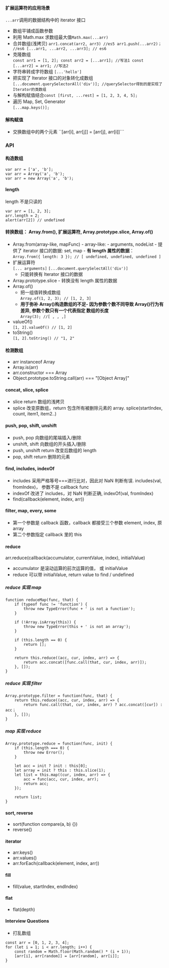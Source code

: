 #### 扩展运算符的应用场景

`...arr`调用的数据结构中的 iterator 接口

- 数组平铺成函数参数
- 利用 Math.max 求数组最大值`Math.max(...arr)`
- 合并数组(浅拷贝)
  `arr1.concat(arr2, arr3) //es5 arr1.push(...arr2)； //es6 [...arr1, ...arr2, ...arr3]; // es6`
- 克隆数组  
   `const arr1 = [1, 2]; const arr2 = [...arr1]; //写法1 const [...arr2] = arr1; //写法2`
- 字符串转成字符数组 `[...'hello']`
- 把实现了 Iterator 接口的对象转化成数组  
   `[...document.querySelectorAll('div')]; //querySelector得到的是实现了Iterator的类数组`
- 与解构赋值结合`const [first, ...rest] = [1, 2, 3, 4, 5];`
- 遍历 Map, Set, Generator  
   `[...map.keys()];`

#### 解构赋值

- 交换数组中的两个元素
  ``[arr[i], arr[j]] = [arr[j], arr[i]]```

### API

#### 构造数组

```
var arr = ['a', 'b'];
var arr = Array('a', 'b');
var arr = new Array('a', 'b');
```

#### length

length 不是只读的

```
var arr = [1, 2, 3];
arr.length = 2;
alert(arr[2]) // undefined
```

#### 转换数组： Array.from(), 扩展运算符, Array.prototype.slice, Array.of()

- Array.from(array-like, mapFunc) - array-like: - arguments, nodeList - 提供了 iterator 接口的数据: set, map - **有 length 属性的数据**：  
   `Array.from({ length: 3 }); // [ undefined, undefined, undefined ]`
- 扩展运算符  
  `[... arguments]` `[...document.querySelectAll('div')]`  
   - 只能转换有 Iterator 接口的数据
- Array.prototype.slice - 转换没有 length 属性的数据
- Array.of()  
   - 把一组值转换成数组  
   `Array.of(1, 2, 3); // [1, 2, 3]`  
   - **用于弥补 Array()构造数组的不足- 因为参数个数不同导致 Array()行为有差异, 参数个数只有一个代表指定 数组的长度**  
   `Array(3); //[ , , ,]`
- valueOf()  
   `[1, 2].valueOf() // [1, 2]`
- toString()  
   `[1, 2].toString() // "1, 2"`

#### 检测数组

- arr instanceof Array
- Array.is(arr)
- arr.constructor === Array
- Object.prototype.toString.call(arr) === "[Object Array]"

#### concat, slice, splice

- slice return 数组的浅拷贝
- splice 改变原数组，return 包含所有被删除元素的 array. splice(startIndex, count, item1, item2..)

#### push, pop, shift, unshift

- push, pop 向数组的尾端插入/删除
- unshift, shift 向数组的开头插入/删除
- push, unshift return 改变后数组的 length
- pop, shift return 删除的元素

#### find, includes, indexOf

- includes 采用严格等号===进行比对，因此对 NaN 判断有误. includes(val, fromIndex)， 参数不是 callback func
- indexOf 改进了 includes，对 NaN 判断正确, indexOf(val, fromIndex)
- find(callback(element, index, arr))

#### filter, map, every, some

- 第一个参数是 callback 函数，callback 都接受三个参数 element, index, 原 array
- 第二个参数指定 callback 里的 this

#### reduce

arr.reduce(callback(accumulator, currentValue, index), initialValue)

- accumulator 是滚动运算的前次运算的值， 或 initialValue
- reduce 可以带 initialValue, return value to find / undefined

##### reduce 实现 map

```
function reduceMap(func, that) {
	if (typeof func != 'function') {
		throw new TypeError(func + ' is not a function');
	}

	if (!Array.isArray(this)) {
		throw new TypeError(this + ' is not an array');
	}

	if (this.length == 0) {
		return [];
	}

	return this.reduce((acc, cur, index, arr) => {
		return acc.concat([func.call(that, cur, index, arr)]);
	}, []);
}
```

##### reduce 实现 filter

```
Array.prototype.filter = function(func, that) {
	return this.reduce((acc, cur, index, arr) => {
		return func.call(that, cur, index, arr) ? acc.concat([cur]) : acc；
	}, []);
}
```

##### map 实现 reduce

```
Array.prototype.reduce = function(func, init) {
	if (this.length === 0) {
		throw new Error();
	}

	let acc = init ? init : this[0];
	let array = init ? this : this.slice(1);
	let list = this.map((cur, index, arr) => {
		acc = func(acc, cur, index, arr);
		return acc;
	});

	return list;
}
```

#### sort, reverse

- sort(function compare(a, b) {})
- reverse()

#### iterator

- arr.keys()
- arr.values()
- arr.forEach(callback(element, index, arr))

#### fill

- fill(value, startIndex, endIndex)

#### flat

- flat(depth)

#### Interview Questions

- 打乱数组

```
const arr = [0, 1, 2, 3, 4];
for (let i = 1; i < arr.length; i++) {
    const random = Math.floor(Math.random() * (i + 1));
    [arr[i], arr[random]] = [arr[random], arr[i]];
}
```
